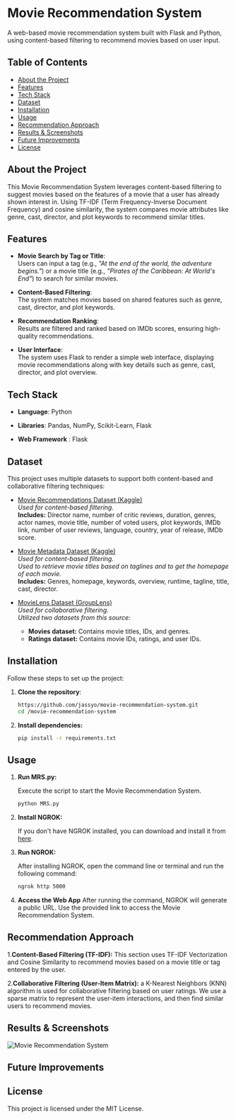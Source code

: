 # Movie Recommendation System

 
A web-based movie recommendation system built with Flask and Python, using content-based filtering to recommend movies based on user input.

## Table of Contents

- [About the Project](#about-the-project)
- [Features](#features)
- [Tech Stack](#tech-stack)
- [Dataset](#dataset)
- [Installation](#installation)
- [Usage](#usage)
- [Recommendation Approach](#recommendation-approach)
- [Results & Screenshots](#results--screenshots)
- [Future Improvements](#future-improvements)
- [License](#license)

## About the Project
This Movie Recommendation System leverages content-based filtering to suggest movies based on the features of a movie that a user has already shown interest in. Using TF-IDF (Term Frequency-Inverse Document Frequency) and cosine similarity, the system compares movie attributes like genre, cast, director, and plot keywords to recommend similar titles.

## Features

- **Movie Search by Tag or Title**:  
  Users can input a tag (e.g., *"At the end of the world, the adventure begins."*) or a movie title (e.g., *"Pirates of the Caribbean: At World's End"*) to search for similar movies.

- **Content-Based Filtering**:  
  The system matches movies based on shared features such as genre, cast, director, and plot keywords.

- **Recommendation Ranking**:  
  Results are filtered and ranked based on IMDb scores, ensuring high-quality recommendations.

- **User Interface**:  
  The system uses Flask to render a simple web interface, displaying movie recommendations along with key details such as genre, cast, director, and plot overview.

## Tech Stack

- **Language**: Python

- **Libraries**: Pandas, NumPy, Scikit-Learn, Flask

- **Web Framework** : Flask

## Dataset

This project uses multiple datasets to support both content-based and collaborative filtering techniques:

- [Movie Recommendations Dataset (Kaggle)](https://www.kaggle.com/datasets/sreenathkk/movie-recommendations)  
  *Used for content-based filtering.*  
  **Includes:** Director name, number of critic reviews, duration, genres, actor names, movie title, number of voted users, plot keywords, IMDb link, number of user reviews, language, country, year of release, IMDb score.

- [Movie Metadata Dataset (Kaggle)](https://www.kaggle.com/datasets/brtej1/movie-metadata-csv)  
  *Used for content-based filtering.*  
  *Used to retrieve movie titles based on taglines and to get the homepage of each movie.*  
  **Includes:** Genres, homepage, keywords, overview, runtime, tagline, title, cast, director.

- [MovieLens Dataset (GroupLens)](https://grouplens.org/datasets/movielens/)  
  *Used for collaborative filtering.*  
  *Utilized two datasets from this source:*  
  - **Movies dataset:** Contains movie titles, IDs, and genres.  
  - **Ratings dataset:** Contains movie IDs, ratings, and user IDs.

 
## Installation

Follow these steps to set up the project:

1. **Clone the repository**:
   ```bash
   https://github.com/jassyo/movie-recommendation-system.git
   cd /movie-recommendation-system
 2. **Install dependencies:**
    ```bash
    pip install -r requirements.txt

## Usage

1. **Run MRS.py:**

   Execute the script to start the Movie Recommendation System.
   ```bash
   python MRS.py

2. **Install NGROK:**

   If you don't have NGROK installed, you can download and install it from [here](https://ngrok.com/downloads/windows).

3. **Run NGROK:**

    After installing NGROK, open the command line or terminal and run the following command:
   ```bash
   ngrok http 5000

4. **Access the Web App**
   After running the command, NGROK will generate a public URL. Use the provided link to access the Movie Recommendation System. 

## Recommendation Approach
1.**Content-Based Filtering (TF-IDF):**
This section uses TF-IDF Vectorization and Cosine Similarity to recommend movies based on a movie title or tag entered by the user.

2.**Collaborative Filtering (User-Item Matrix):**
a K-Nearest Neighbors (KNN) algorithm is used for collaborative filtering based on user ratings. We use a sparse matrix to represent the user-item interactions, and then find similar users to recommend movies.


## Results & Screenshots


![Movie Recommendation System](https://github.com/user-attachments/assets/bf25baff-4b6c-4140-898f-03ae5692a2b2)



## Future Improvements


## License
This project is licensed under the MIT License.
